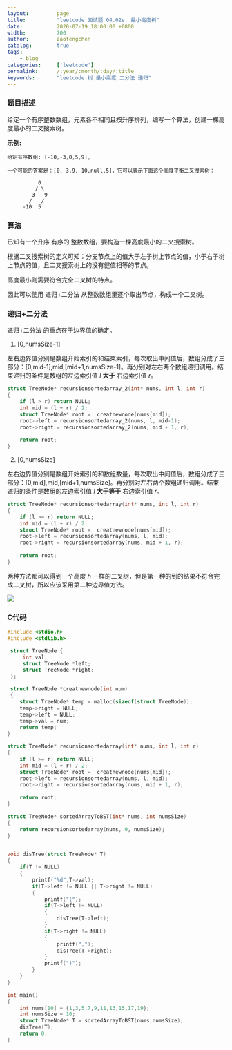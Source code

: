 ```yaml
---
layout:         page
title:          "leetcode 面试题 04.02e. 最小高度树"
date:           2020-07-19 18:00:00 +0800
width:          700
author:         zaofengchen
catalog:        true
tags:
    - blog
categories:     ['leetcode']
permalink:      /:year/:month/:day/:title
keywords:       "leetcode 树 最小高度 二分法 递归"
---
```


<!-- 渲染公式 -->
<script src="{{ site.url }}/static/js/MathJax.js?config=TeX-AMS-MML_HTMLorMML" type="text/javascript"></script>
<script type="text/x-mathjax-config">
    MathJax.Hub.Config({
        tex2jax: {
        skipTags: ['script', 'noscript', 'style', 'textarea', 'pre'],
        inlineMath: [['$','$']]
        }
    });
</script>
<!-- 渲染公式 -->

### 题目描述
给定一个有序整数数组，元素各不相同且按升序排列，编写一个算法，创建一棵高度最小的二叉搜索树。

**示例:**
```
给定有序数组: [-10,-3,0,5,9],

一个可能的答案是：[0,-3,9,-10,null,5]，它可以表示下面这个高度平衡二叉搜索树：

          0 
         / \ 
       -3   9 
       /   / 
     -10  5 
```


### 算法
已知有一个升序 有序的 整数数组，要构造一棵高度最小的二叉搜索树。

根据二叉搜索树的定义可知：分支节点上的值大于左子树上节点的值，小于右子树上节点的值，且二叉搜索树上的没有健值相等的节点。

高度最小则需要符合完全二叉树的特点。

因此可以使用 递归+二分法 从整数数组里逐个取出节点，构成一个二叉树。

### 递归+二分法
递归+二分法 的重点在于边界值的确定。

1. [0,numsSize-1]

左右边界值分别是数组开始索引的和结束索引，每次取出中间值后，数组分成了三部分：[0,mid-1],mid,[mid+1,numsSize-1]。再分别对左右两个数组递归调用。结束递归的条件是数组的左边索引值 $l$ **大于** 右边索引值 $r$。

```C
struct TreeNode* recursionsortedarray_2(int* nums, int l, int r)
{
	if (l > r) return NULL;
	int mid = (l + r) / 2;
    struct TreeNode* root =  creatnewnode(nums[mid]);
    root->left = recursionsortedarray_2(nums, l, mid-1);
    root->right = recursionsortedarray_2(nums, mid + 1, r);
	
    return root;
}
```

2. [0,numsSize]

左右边界值分别是数组开始索引的和数组数量，每次取出中间值后，数组分成了三部分：[0,mid],mid,[mid+1,numsSize]。再分别对左右两个数组递归调用。结束递归的条件是数组的左边索引值 $l$ **大于等于** 右边索引值 $r$。

```C
struct TreeNode* recursionsortedarray(int* nums, int l, int r)
{
	if (l >= r) return NULL;
	int mid = (l + r) / 2;
    struct TreeNode* root =  creatnewnode(nums[mid]);
    root->left = recursionsortedarray(nums, l, mid);
    root->right = recursionsortedarray(nums, mid + 1, r);
	
    return root;
}
```

两种方法都可以得到一个高度 $h$ 一样的二叉树，但是第一种的到的结果不符合完成二叉树，所以应该采用第二种边界值方法。

<img src="http://tva4.sinaimg.cn/large/7d4c6366gy1ggwexsuchfj21jb267n5m.jpg" width="{{ page.width}}" align="bottom" />

### C代码

```C
#include <stdio.h>
#include <stdlib.h>

 struct TreeNode {
     int val;
     struct TreeNode *left;
     struct TreeNode *right;
 };

 struct TreeNode *creatnewnode(int num)
 {
    struct TreeNode* temp = malloc(sizeof(struct TreeNode));
    temp->right = NULL;
    temp->left = NULL;
    temp->val = num;
    return temp;
}

struct TreeNode* recursionsortedarray(int* nums, int l, int r)
{
	if (l >= r) return NULL;
	int mid = (l + r) / 2;
    struct TreeNode* root =  creatnewnode(nums[mid]);
    root->left = recursionsortedarray(nums, l, mid);
    root->right = recursionsortedarray(nums, mid + 1, r);
	
    return root;
}

struct TreeNode* sortedArrayToBST(int* nums, int numsSize)
{
    return recursionsortedarray(nums, 0, numsSize);
}


void disTree(struct TreeNode* T)
{
    if(T != NULL)
    {
        printf("%d",T->val);
        if(T->left != NULL || T->right != NULL)
        {
            printf("(");
            if(T->left != NULL)
            {
                disTree(T->left);
            }
            if(T->right != NULL)
            {
                printf(",");
                disTree(T->right);
            }
            printf(")");
        }
    }
}

int main()
{
    int nums[10] = {1,3,5,7,9,11,13,15,17,19};
    int numsSize = 10;
    struct TreeNode* T = sortedArrayToBST(nums,numsSize);
    disTree(T);
    return 0;
}
```



